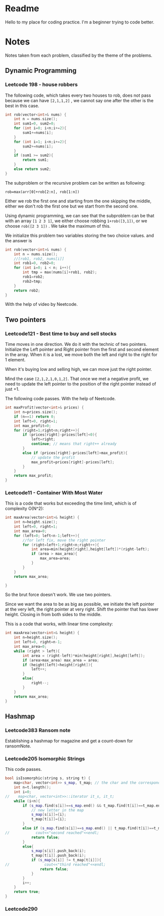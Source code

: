 # Readme
Hello to my place for coding practice. I'm a beginner trying to code better.


# Notes
Notes taken from each problem, classified by the theme of the problems.

## Dynamic Programming
### Leetcode 198 - house robbers

The following code, which takes every two houses to rob, does not pass because we can have `[2,1,1,2]`
, we cannot say one after the other is the best in this case.
```c++
int rob(vector<int>& nums) {
    int n = nums.size();
    int sum1=0, sum2=0;
    for (int i=0; i<n;i+=2){
        sum1+=nums[i];
    }
    for (int i=1; i<n;i+=2){
        sum2+=nums[i];
    }
    if (sum1 >= sum2){
        return sum1;
    }
    else return sum2;
}
```

The subproblem or the recursive problem can be written as following:
```text
rob=max(arr[0]+rob[2:n], rob[1:n])
```
Either we rob the first one and starting from the one skipping the middle,
either we don't rob the first one but we start from the second one.

Using dynamic programming, we can see that the subproblem can be 
that with an array `[1 2 3 1]`, we either choose robbing `1+rob([3,1])`, or we choose `rob([2 3 1])`
. We take the maximum of this.

We initialize this problem two variables storing the two choice values. and the answer is
```c++
int rob(vector<int>& nums) {
    int n = nums.size();
    //[rob1, rob2, nums[i]]
    int rob1=0, rob2=0;
    for (int i=0; i < n; i++){
        int tmp = max(nums[i]+rob1, rob2);
        rob1=rob2;
        rob2=tmp;
    }
    return rob2;
}
```
With the help of video by Neetcode.


## Two pointers
### Leetcode121 - Best time to buy and sell stocks

Time moves in one direction. We do it with the technic of two pointers.
Initialize the Left pointer and Right pointer from the first and second element in the array.
When it is a lost, we move both the left and right to the right for 1 element.

When it's buying low and selling high, we can move just the right pointer.

Mind the case `[2,1,2,1,0,1,2]`. That once we met a negative profit, 
we need to update the left pointer to the position of the right pointer instead of just +1.

The following code passes. With the help of Neetcode.
```c++
int maxProfit(vector<int>& prices) {
    int n=prices.size();
    if (n==1) return 0;
    int left=0, right=1;
    int max_profit=0;
    for (right=1;right<n;right++){
        if (prices[right]-prices[left]<0){
            left=right;
            continue; // means that right++ already
        }
        else if (prices[right]-prices[left]>max_profit){
            // update the profit
            max_profit=prices[right]-prices[left];
        }
    }
    return max_profit;
}
```

### Leetcode11 - Container With Most Water

This is a code that works but exceeding the time limit, which is of complexity O(N^2):
```c++
int maxArea(vector<int>& height) {
    int n=height.size();
    int left=0, right=1;
    int max_area=0;
    for (left=0; left<n-1;left++){
        //for left fix, move the right pointer
        for (right=left+1;right<n;right++){
            int area=min(height[right],height[left])*(right-left);
            if (area > max_area){
                max_area=area;
            }
        }
    }
    return max_area;

}
```

So the brut force doesn't work. We use two pointers.

Since we want the area to be as big as possible, we initiate the left pointer at the very left, the right pointer at very right.
Shift the pointer that has lower height. Closing in from both sides to the middle.

This is a code that works, with linear time complexity:
```c++
int maxArea(vector<int>& height) {
    int n=height.size();
    int left=0, right=n-1;
    int max_area=0;
    while (right > left){
        int area = (right-left)*min(height[right],height[left]);
        if (area>max_area) max_area = area;
        if (height[left]<height[right]){
            left++;
        }
        else{
            right--;
        }
    }
    return max_area;
}
```

## Hashmap

### Leetcode383 Ransom note

Establishing a hashmap for magazine and get a count-down for ransomNote.

### Leetcode205 Isomorphic Strings

This code passes.


```c++
bool isIsomorphic(string s, string t) {
    map<char, vector<int>> s_map, t_map; // the char and the corresponding positions
    int n=t.length();
    int i=0;
//    map<char, vector<int>>::iterator it_s, it_t;
    while (i<n){
        if (s_map.find(s[i])==s_map.end() && t_map.find(t[i])==t_map.end()){
            // new letter in the map
            s_map[s[i]]={i};
            t_map[t[i]]={i};
        }
        else if (s_map.find(s[i])==s_map.end() || t_map.find(t[i])==t_map.end()){
//            cout<<"second reached"<<endl;
            return false;
        }
        else{
            s_map[s[i]].push_back(i);
            t_map[t[i]].push_back(i);
            if (s_map[s[i]] != t_map[t[i]]){
//                cout<<"third reached"<<endl;
                return false;
            }
        }
        i++;
    }
    return true;
}

```


### Leetcode290
